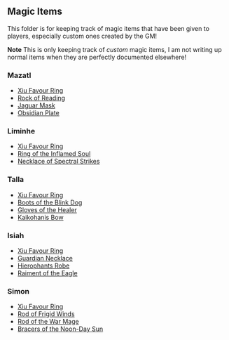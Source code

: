 ## Magic Items

This folder is for keeping track of magic items that have been given to players, especially custom ones created by the GM!

**Note** This is only keeping track of _custom_ magic items, I am not writing up normal items when they are perfectly documented elsewhere!

### Mazatl
* [Xiu Favour Ring](/MagicItems/ItemDetails/XiuFavourRing.md)
* [Rock of Reading](/MagicItems/ItemDetails/RockofReading.md)
* [Jaguar Mask](/MagicItems/ItemDetails/JaguarMask.md)
* [Obsidian Plate](/MagicItems/ItemDetails/ObsidianPlate.md)
### Liminhe
* [Xiu Favour Ring](/MagicItems/ItemDetails/XiuFavourRing.md)
* [Ring of the Inflamed Soul](/MagicItems/ItemDetails/RingOfTheInflamedSoul.md)
* [Necklace of Spectral Strikes](/MagicItems/ItemDetails/NecklaceOfSpectralStrikes.md)
### Talla
* [Xiu Favour Ring](/MagicItems/ItemDetails/XiuFavourRing.md)
* [Boots of the Blink Dog](/MagicItems/ItemDetails/BootsOfTheBlinkDog.md)
* [Gloves of the Healer](/MagicItems/ItemDetails/GlovesOfTheHealer.md)
* [Kaikohanis Bow](/MagicItems/ItemDetails/KaikohanisBow.md)
### Isiah
* [Xiu Favour Ring](/MagicItems/ItemDetails/XiuFavourRing.md)
* [Guardian Necklace](/MagicItems/ItemDetails/GuardianNecklace.md)
* [Hierophants Robe](/MagicItems/ItemDetails/HierophantsRobe.md)
* [Raiment of the Eagle](/MagicItems/ItemDetails/RaimentoftheEagle.md)

### Simon
* [Xiu Favour Ring](/MagicItems/ItemDetails/XiuFavourRing.md)
* [Rod of Frigid Winds](/MagicItems/ItemDetails/RodOfFrigidWinds.md)
* [Rod of the War Mage](/MagicItems/ItemDetails/RodOfTheWarMage.md)
* [Bracers of the Noon-Day Sun](/MagicItems/ItemDetails/BracersOfTheNoondaySun.md)